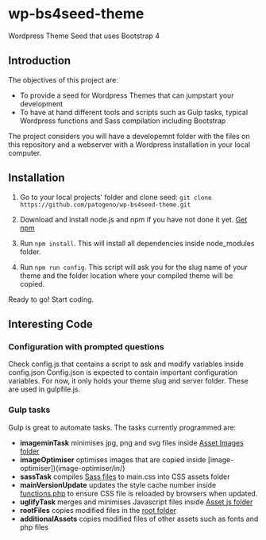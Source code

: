 # wp-bs4seed-theme
Wordpress Theme Seed that uses Bootstrap 4

## Introduction
The objectives of this project are:
- To provide a seed for Wordpress Themes that can jumpstart your development
- To have at hand different tools and scripts such as Gulp tasks, typical Wordpress functions and Sass compilation including Bootstrap

The project considers you will have a developemnt folder with the files on this repository and a webserver with a Wordpress installation in your local computer.

## Installation
1. Go to your local projects' folder and clone seed:
`git clone https://github.com/patogeno/wp-bs4seed-theme.git`

2. Download and install node.js and npm if you have not done it yet.
[Get npm](https://www.npmjs.com/get-npm)

3. Run `npm install`. This will install all dependencies inside node_modules folder.

4. Run `npm run config`. This script will ask you for the slug name of your theme and the folder location where your compiled theme will be copied.

Ready to go! Start coding.

## Interesting Code
### Configuration with prompted questions
Check config.js that contains a script to ask and modify variables inside config.json
Config.json is expected to contain important configuration variables. For now, it only holds your theme slug and server folder. These are used in gulpfile.js.

### Gulp tasks
Gulp is great to automate tasks. The tasks currently programmed are:
- **imageminTask** minimises jpg, png and svg files inside [Asset Images folder](bs4seed/assets/images/)
- **imageOptimiser** optimises images that are copied inside [image-optimiser])(image-optimiser/in/)
- **sassTask** compiles [Sass files](bs4seed/assets/sass/) to main.css into CSS assets folder
- **mainVersionUpdate** updates the style cache number inside [functions.php](bs4seed/functions.php) to ensure CSS file is reloaded by browsers when updated.
- **uglifyTask** merges and minimises Javascript files inside [Asset js folder]((bs4seed/assets/js/))
- **rootFiles** copies modified files in the [root folder](bs4seed/) 
- **additionalAssets** copies modified files of other assets such as fonts and php files

